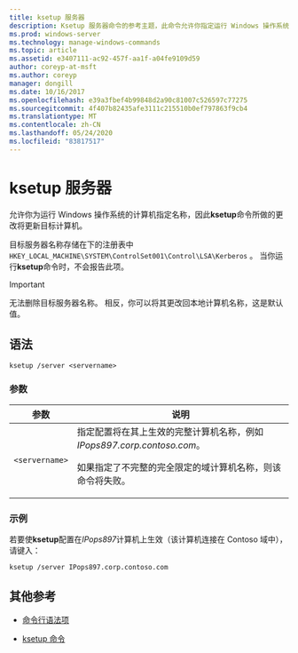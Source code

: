 ```yaml
---
title: ksetup 服务器
description: Ksetup 服务器命令的参考主题，此命令允许你指定运行 Windows 操作系统的计算机的名称，因此 ksetup 命令所做的更改将更新目标计算机。
ms.prod: windows-server
ms.technology: manage-windows-commands
ms.topic: article
ms.assetid: e3407111-ac92-457f-aa1f-a04fe9109d59
author: coreyp-at-msft
ms.author: coreyp
manager: dongill
ms.date: 10/16/2017
ms.openlocfilehash: e39a3fbef4b99848d2a90c81007c526597c77275
ms.sourcegitcommit: 4f407b82435afe3111c215510b0ef797863f9cb4
ms.translationtype: MT
ms.contentlocale: zh-CN
ms.lasthandoff: 05/24/2020
ms.locfileid: "83817517"
---
```

# <a name="ksetup-server"></a>ksetup 服务器

允许你为运行 Windows 操作系统的计算机指定名称，因此**ksetup**命令所做的更改将更新目标计算机。

目标服务器名称存储在下的注册表中 `HKEY_LOCAL_MACHINE\SYSTEM\ControlSet001\Control\LSA\Kerberos` 。 当你运行**ksetup**命令时，不会报告此项。

> [!IMPORTANT]
> 无法删除目标服务器名称。 相反，你可以将其更改回本地计算机名称，这是默认值。

## <a name="syntax"></a>语法

```
ksetup /server <servername>
```

### <a name="parameters"></a>参数

| 参数 | 说明 |
| --------- | ----------- |
| `<servername>` | 指定配置将在其上生效的完整计算机名称，例如*IPops897.corp.contoso.com*。<p>如果指定了不完整的完全限定的域计算机名称，则该命令将失败。 |

### <a name="examples"></a>示例

若要使**ksetup**配置在*IPops897*计算机上生效（该计算机连接在 Contoso 域中），请键入：

```
ksetup /server IPops897.corp.contoso.com
```

## <a name="additional-references"></a>其他参考

- [命令行语法项](command-line-syntax-key.md)

- [ksetup 命令](ksetup.md)
